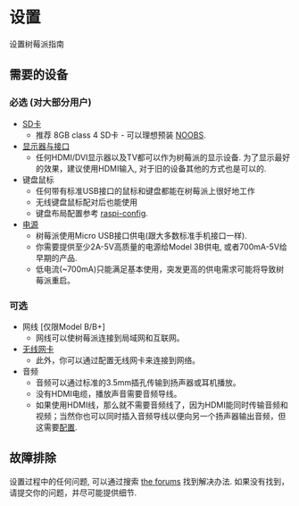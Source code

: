 
# 设置

设置树莓派指南

## 需要的设备

### 必选 (对大部分用户)

- [SD卡](../installation/sd-cards.md)
    - 推荐 8GB class 4 SD卡 - 可以理想预装 [NOOBS](../installation/noobs.md).
- [显示器与接口](monitor-connection.md)
    - 任何HDMI/DVI显示器以及TV都可以作为树莓派的显示设备. 为了显示最好的效果，建议使用HDMI输入, 对于旧的设备其他的方式也是可以的.
- 键盘鼠标
    - 任何带有标准USB接口的鼠标和键盘都能在树莓派上很好地工作
    - 无线键盘鼠标配对后也能使用
    - 键盘布局配置参考 [raspi-config](../configuration/raspi-config.md).
- [电源](../hardware/raspberrypi/power/README.md)
    - 树莓派使用Micro USB接口供电(跟大多数标准手机接口一样).
    - 你需要提供至少2A-5V高质量的电源给Model 3B供电, 或者700mA-5V给早期的产品.
    - 低电流(~700mA)只能满足基本使用，突发更高的供电需求可能将导致树莓派重启。

### 可选

- 网线 [仅限Model B/B+]
    - 网线可以使树莓派连接到局域网和互联网。
- [无线网卡](../configuration/wireless/README.md)
    - 此外，你可以通过配置无线网卡来连接到网络。
- 音频
    - 音频可以通过标准的3.5mm插孔传输到扬声器或耳机播放。
    - 没有HDMI电缆，播放声音需要音频导线。
    - 如果使用HDMI线，那么就不需要音频线了，因为HDMI能同时传输音频和视频；当然你也可以同时插入音频导线以便向另一个扬声器输出音频，但这需要[配置](../configuration/audio-config.md).

## 故障排除

设置过程中的任何问题, 可以通过搜索 [the forums](https://www.raspberrypi.org/forums/) 找到解决办法. 如果没有找到，请提交你的问题，并尽可能提供细节.
